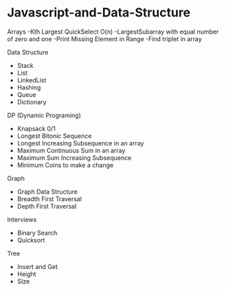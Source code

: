 # Javascript-and-Data-Structure

Arrays
 -Kth Largest QuickSelect O(n)
 -LargestSubarray with equal number of zero and one
 -Print Missing Element in Range
 -Find triplet in array

Data Structure
 - Stack
 - List
 - LinkedList
 - Hashing
 - Queue
 - Dictionary

DP (Dynamic Programing)
- Knapsack 0/1
- Longest Bitonic Sequence
- Longest Increasing Subsequence in an array
- Maximum Continuous Sum in an array
- Maximum Sum Increasing Subsequence
- Minimum Coins to make a change


Graph
- Graph Data Structure
- Breadth First Traversal
- Depth First Traversal


Interviews 
- Binary Search
- Quicksort

Tree
- Insert and Get
- Height
- SIze
